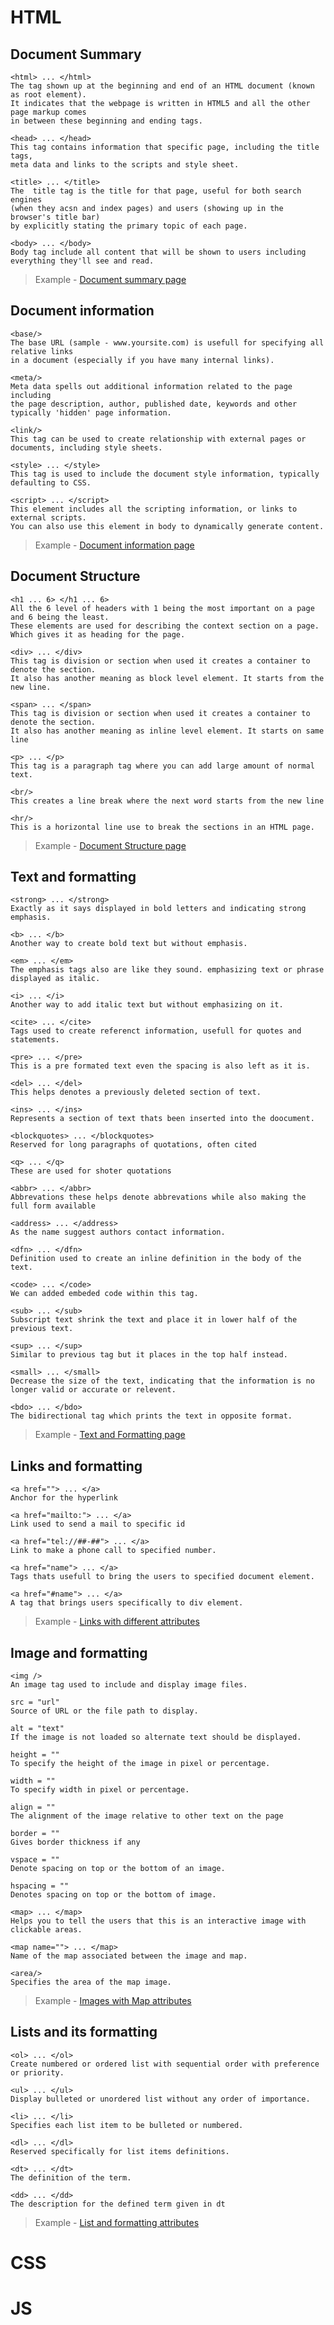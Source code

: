 # HTML

## Document Summary
```
<html> ... </html>
The tag shown up at the beginning and end of an HTML document (known as root element).
It indicates that the webpage is written in HTML5 and all the other page markup comes
in between these beginning and ending tags.
```
```
<head> ... </head>
This tag contains information that specific page, including the title tags,
meta data and links to the scripts and style sheet.
```
```
<title> ... </title>
The  title tag is the title for that page, useful for both search engines
(when they acsn and index pages) and users (showing up in the browser's title bar)
by explicitly stating the primary topic of each page.
```
```
<body> ... </body>
Body tag include all content that will be shown to users including everything they'll see and read.
```
> Example - [Document summary page](https://github.com/Vishal-S-J/HTML_CSS_JS/blob/main/Part1documentsummary.html)

## Document information
```
<base/>
The base URL (sample - www.yoursite.com) is usefull for specifying all relative links 
in a document (especially if you have many internal links).
```
```
<meta/>
Meta data spells out additional information related to the page including
the page description, author, published date, keywords and other typically 'hidden' page information.
```
```
<link/>
This tag can be used to create relationship with external pages or documents, including style sheets.
```
```
<style> ... </style>
This tag is used to include the document style information, typically defaulting to CSS.
```
```
<script> ... </script>
This element includes all the scripting information, or links to external scripts.
You can also use this element in body to dynamically generate content.
```
> Example - [Document information page](https://github.com/Vishal-S-J/HTML_CSS_JS/blob/main/Part2documentinformation.html)

## Document Structure
```
<h1 ... 6> </h1 ... 6>
All the 6 level of headers with 1 being the most important on a page and 6 being the least.
These elements are used for describing the context section on a page.
Which gives it as heading for the page.
```
```
<div> ... </div>
This tag is division or section when used it creates a container to denote the section.
It also has another meaning as block level element. It starts from the new line.
```
```
<span> ... </span>
This tag is division or section when used it creates a container to denote the section.
It also has another meaning as inline level element. It starts on same line
```
```
<p> ... </p>
This tag is a paragraph tag where you can add large amount of normal text.
```
```
<br/>
This creates a line break where the next word starts from the new line
```
```
<hr/>
This is a horizontal line use to break the sections in an HTML page.
```
> Example - [Document Structure page](https://github.com/Vishal-S-J/HTML_CSS_JS/blob/main/Part3documentstructure.html)

## Text and formatting
```
<strong> ... </strong>
Exactly as it says displayed in bold letters and indicating strong emphasis.
```
```
<b> ... </b>
Another way to create bold text but without emphasis.
```
```
<em> ... </em>
The emphasis tags also are like they sound. emphasizing text or phrase displayed as italic.
```
```
<i> ... </i>
Another way to add italic text but without emphasizing on it.
```
```
<cite> ... </cite>
Tags used to create referenct information, usefull for quotes and statements.
```
```
<pre> ... </pre>
This is a pre formated text even the spacing is also left as it is.
```
```
<del> ... </del>
This helps denotes a previously deleted section of text.
```
```
<ins> ... </ins>
Represents a section of text thats been inserted into the doocument.
```
```
<blockquotes> ... </blockquotes>
Reserved for long paragraphs of quotations, often cited
```
```
<q> ... </q>
These are used for shoter quotations
```
```
<abbr> ... </abbr>
Abbrevations these helps denote abbrevations while also making the full form available
```
```
<address> ... </address>
As the name suggest authors contact information.
```
```
<dfn> ... </dfn>
Definition used to create an inline definition in the body of the text.
```
```
<code> ... </code>
We can added embeded code within this tag.
```
```
<sub> ... </sub>
Subscript text shrink the text and place it in lower half of the previous text.
```
```
<sup> ... </sup>
Similar to previous tag but it places in the top half instead.
```
```
<small> ... </small>
Decrease the size of the text, indicating that the information is no longer valid or accurate or relevent.
```
```
<bdo> ... </bdo>
The bidirectional tag which prints the text in opposite format.
```
> Example - [Text and Formatting page](https://github.com/Vishal-S-J/HTML_CSS_JS/blob/main/Part4textandformatting.html)

## Links and formatting
```
<a href=""> ... </a>
Anchor for the hyperlink
```
```
<a href="mailto:"> ... </a>
Link used to send a mail to specific id
```
```
<a href="tel://##-##"> ... </a>
Link to make a phone call to specified number.
```
```
<a href="name"> ... </a>
Tags thats usefull to bring the users to specified document element.
```
```
<a href="#name"> ... </a>
A tag that brings users specifically to div element.
```
> Example - [Links with different attributes](https://github.com/Vishal-S-J/HTML_CSS_JS/blob/main/Part5linksandformatting.html)

## Image and formatting
```
<img />
An image tag used to include and display image files.
```
```
src = "url"
Source of URL or the file path to display.
```
```
alt = "text"
If the image is not loaded so alternate text should be displayed.
```
```
height = ""
To specify the height of the image in pixel or percentage.
```
```
width = ""
To specify width in pixel or percentage.
```
```
align = ""
The alignment of the image relative to other text on the page
```
```
border = ""
Gives border thickness if any
```
```
vspace = ""
Denote spacing on top or the bottom of an image.
```
```
hspacing = ""
Denotes spacing on top or the bottom of image.
```
```
<map> ... </map>
Helps you to tell the users that this is an interactive image with clickable areas.
```
```
<map name=""> ... </map>
Name of the map associated between the image and map.
```
```
<area/>
Specifies the area of the map image.
```
> Example - [Images with Map attributes](https://github.com/Vishal-S-J/HTML_CSS_JS/blob/main/Part6imagesandmap.html)

## Lists and its formatting
```
<ol> ... </ol>
Create numbered or ordered list with sequential order with preference or priority.
```
```
<ul> ... </ul>
Display bulleted or unordered list without any order of importance.
```
```
<li> ... </li>
Specifies each list item to be bulleted or numbered.
```
```
<dl> ... </dl>
Reserved specifically for list items definitions.
```
```
<dt> ... </dt>
The definition of the term.
```
```
<dd> ... </dd>
The description for the defined term given in dt
```
> Example - [List and formatting attributes](https://github.com/Vishal-S-J/HTML_CSS_JS/blob/main/Part7listandformatting.html)

# CSS

# JS
